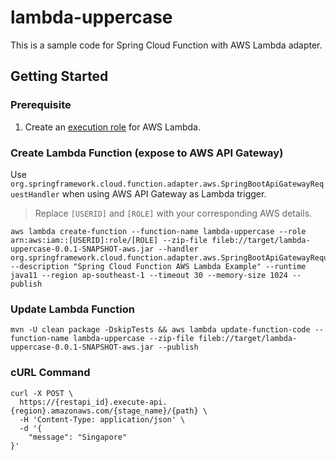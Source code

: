# lambda-uppercase
This is a sample code for Spring Cloud Function with AWS Lambda adapter.

## Getting Started

### Prerequisite
1. Create an [execution role](https://docs.aws.amazon.com/lambda/latest/dg/lambda-intro-execution-role.html) for AWS Lambda.

### Create Lambda Function (expose to AWS API Gateway)
Use `org.springframework.cloud.function.adapter.aws.SpringBootApiGatewayRequestHandler` when using AWS API Gateway as Lambda trigger. 
> Replace `[USERID]` and `[ROLE]` with your corresponding AWS details.

```shell script
aws lambda create-function --function-name lambda-uppercase --role arn:aws:iam::[USERID]:role/[ROLE] --zip-file fileb://target/lambda-uppercase-0.0.1-SNAPSHOT-aws.jar --handler org.springframework.cloud.function.adapter.aws.SpringBootApiGatewayRequestHandler --description "Spring Cloud Function AWS Lambda Example" --runtime java11 --region ap-southeast-1 --timeout 30 --memory-size 1024 --publish
```

### Update Lambda Function
```shell script
mvn -U clean package -DskipTests && aws lambda update-function-code --function-name lambda-uppercase --zip-file fileb://target/lambda-uppercase-0.0.1-SNAPSHOT-aws.jar --publish
```

### cURL Command
```shell script
curl -X POST \
  https://{restapi_id}.execute-api.{region}.amazonaws.com/{stage_name}/{path} \
  -H 'Content-Type: application/json' \
  -d '{
	"message": "Singapore"
}'
```
